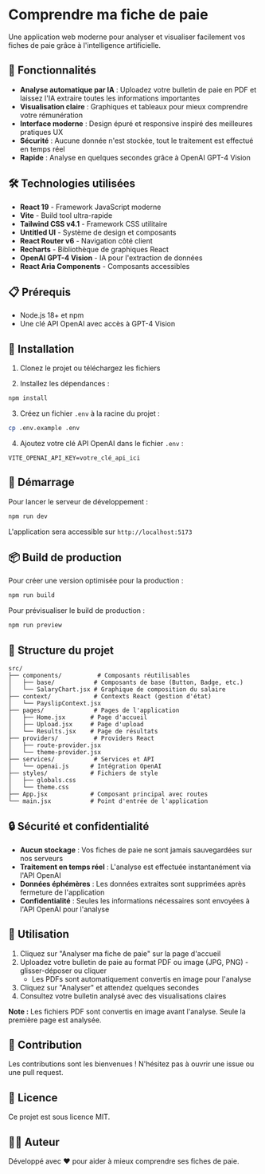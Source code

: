 # Comprendre ma fiche de paie

Une application web moderne pour analyser et visualiser facilement vos fiches de paie grâce à l'intelligence artificielle.

## 🚀 Fonctionnalités

- **Analyse automatique par IA** : Uploadez votre bulletin de paie en PDF et laissez l'IA extraire toutes les informations importantes
- **Visualisation claire** : Graphiques et tableaux pour mieux comprendre votre rémunération
- **Interface moderne** : Design épuré et responsive inspiré des meilleures pratiques UX
- **Sécurité** : Aucune donnée n'est stockée, tout le traitement est effectué en temps réel
- **Rapide** : Analyse en quelques secondes grâce à OpenAI GPT-4 Vision

## 🛠 Technologies utilisées

- **React 19** - Framework JavaScript moderne
- **Vite** - Build tool ultra-rapide
- **Tailwind CSS v4.1** - Framework CSS utilitaire
- **Untitled UI** - Système de design et composants
- **React Router v6** - Navigation côté client
- **Recharts** - Bibliothèque de graphiques React
- **OpenAI GPT-4 Vision** - IA pour l'extraction de données
- **React Aria Components** - Composants accessibles

## 📋 Prérequis

- Node.js 18+ et npm
- Une clé API OpenAI avec accès à GPT-4 Vision

## 🔧 Installation

1. Clonez le projet ou téléchargez les fichiers

2. Installez les dépendances :
```bash
npm install
```

3. Créez un fichier `.env` à la racine du projet :
```bash
cp .env.example .env
```

4. Ajoutez votre clé API OpenAI dans le fichier `.env` :
```
VITE_OPENAI_API_KEY=votre_clé_api_ici
```

## 🚀 Démarrage

Pour lancer le serveur de développement :

```bash
npm run dev
```

L'application sera accessible sur `http://localhost:5173`

## 📦 Build de production

Pour créer une version optimisée pour la production :

```bash
npm run build
```

Pour prévisualiser le build de production :

```bash
npm run preview
```

## 🎨 Structure du projet

```
src/
├── components/          # Composants réutilisables
│   ├── base/           # Composants de base (Button, Badge, etc.)
│   └── SalaryChart.jsx # Graphique de composition du salaire
├── context/            # Contexts React (gestion d'état)
│   └── PayslipContext.jsx
├── pages/              # Pages de l'application
│   ├── Home.jsx       # Page d'accueil
│   ├── Upload.jsx     # Page d'upload
│   └── Results.jsx    # Page de résultats
├── providers/          # Providers React
│   ├── route-provider.jsx
│   └── theme-provider.jsx
├── services/           # Services et API
│   └── openai.js      # Intégration OpenAI
├── styles/            # Fichiers de style
│   ├── globals.css
│   └── theme.css
├── App.jsx            # Composant principal avec routes
└── main.jsx           # Point d'entrée de l'application
```

## 🔒 Sécurité et confidentialité

- **Aucun stockage** : Vos fiches de paie ne sont jamais sauvegardées sur nos serveurs
- **Traitement en temps réel** : L'analyse est effectuée instantanément via l'API OpenAI
- **Données éphémères** : Les données extraites sont supprimées après fermeture de l'application
- **Confidentialité** : Seules les informations nécessaires sont envoyées à l'API OpenAI pour l'analyse

## 📝 Utilisation

1. Cliquez sur "Analyser ma fiche de paie" sur la page d'accueil
2. Uploadez votre bulletin de paie au format PDF ou image (JPG, PNG) - glisser-déposer ou cliquer
   - Les PDFs sont automatiquement convertis en image pour l'analyse
3. Cliquez sur "Analyser" et attendez quelques secondes
4. Consultez votre bulletin analysé avec des visualisations claires

**Note :** Les fichiers PDF sont convertis en image avant l'analyse. Seule la première page est analysée.

## 🤝 Contribution

Les contributions sont les bienvenues ! N'hésitez pas à ouvrir une issue ou une pull request.

## 📄 Licence

Ce projet est sous licence MIT.

## 👨‍💻 Auteur

Développé avec ❤️ pour aider à mieux comprendre ses fiches de paie.
